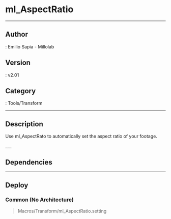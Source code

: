 # ml_AspectRatio
___

## Author
 : Emilio Sapia - Millolab

## Version
 : v2.01

## Category
 : Tools/Transform
___

## Description
<p>Use ml_AspectRato to automatically set the aspect ratio of your footage.</p>___

## Dependencies


___

## Deploy

### Common (No Architecture)

> Macros/Transform/ml_AspectRatio.setting  
